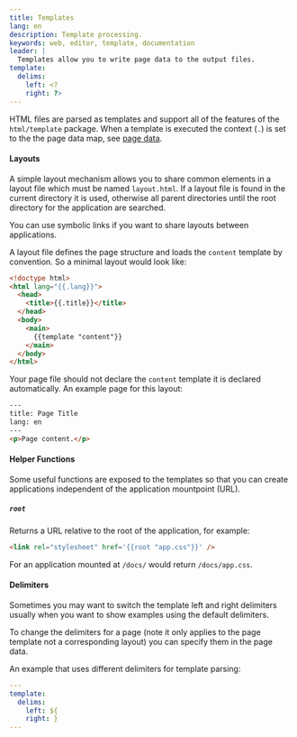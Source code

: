 ```yaml
---
title: Templates
lang: en
description: Template processing.
keywords: web, editor, template, documentation
leader: |
  Templates allow you to write page data to the output files.
template:
  delims:
    left: <?
    right: ?>
---
```


HTML files are parsed as templates and support all of the features of
the `html/template` package. When a template is executed the context
(`.`) is set to the the page data map, see [page data](/docs/page-data/).

#### Layouts

A simple layout mechanism allows you to share common elements in a
layout file which must be named `layout.html`. If a layout file is
found in the current directory it is used, otherwise all parent
directories until the root directory for the application are searched.

You can use symbolic links if you want to share layouts between
applications.

A layout file defines the page structure and loads the `content`
template by convention. So a minimal layout would look like:

```html
<!doctype html>
<html lang="{{.lang}}">
  <head>
    <title>{{.title}}</title>
  </head>
  <body>
    <main>
      {{template "content"}}
    </main>
  </body>
</html>
```

Your page file should not declare the `content` template it is
declared automatically. An example page for this layout:

```html
---
title: Page Title
lang: en
---
<p>Page content.</p>
```

#### Helper Functions

Some useful functions are exposed to the templates so that you can
create applications independent of the application mountpoint (URL).

##### `root`

Returns a  URL relative to the root of the application, for example:

```html
<link rel="stylesheet" href='{{root "app.css"}}' />
```

For an application mounted at `/docs/` would return `/docs/app.css`.

#### Delimiters

Sometimes you may want to switch the template left and right delimiters
usually when you want to show examples using the default delimiters.

To change the delimiters for a page (note it only applies to the page
template not a corresponding layout) you can specify them in the page data.

An example that uses different delimiters for template parsing:

```yaml
---
template:
  delims:
    left: ${
    right: }
---
```
